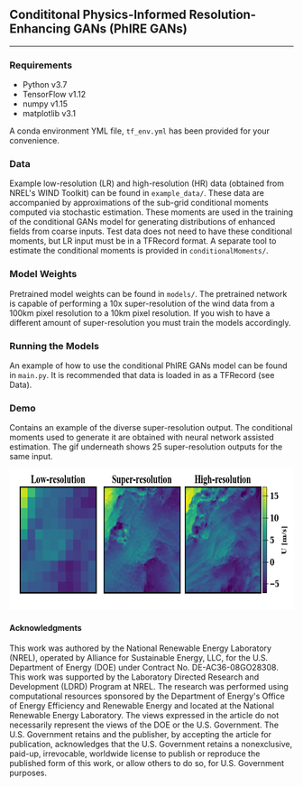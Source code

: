 ## Condititonal Physics-Informed Resolution-Enhancing GANs (PhIRE GANs)
___
### Requirements
- Python v3.7
- TensorFlow v1.12
- numpy v1.15
- matplotlib v3.1

A conda environment YML file, `tf_env.yml` has been provided for your convenience. 

### Data
Example low-resolution (LR) and high-resolution (HR) data (obtained from NREL's WIND Toolkit) can be found in `example_data/`. These data are accompanied by approximations of the sub-grid conditional moments computed via stochastic estimation. These moments are used in the training of the conditional GANs model for generating distributions of enhanced fields from coarse inputs. Test data does not need to have these conditional moments, but LR input must be in a TFRecord format. A separate tool to estimate the conditional moments is provided in `conditionalMoments/`.

### Model Weights
Pretrained model weights can be found in `models/`. The pretrained network is capable of performing a 10x super-resolution of the wind data from a 100km pixel resolution to a 10km pixel resolution. If you wish to have a different amount of super-resolution you must train the models accordingly.

### Running the Models
An example of how to use the conditional PhIRE GANs model can be found in `main.py`.
It is recommended that data is loaded in as a TFRecord (see Data).

### Demo
Contains an example of the diverse super-resolution output. The conditional moments used to generate it are obtained with neural network assisted estimation. The gif underneath shows 25 super-resolution outputs for the same input.

<img src="Demo/DEMO.gif" width="750" height="250"/>

#### Acknowledgments
This work was authored by the National Renewable Energy Laboratory (NREL), operated by Alliance for Sustainable Energy, LLC, for the U.S. Department of Energy (DOE) under Contract No. DE-AC36-08GO28308. This work was supported by the Laboratory Directed Research and Development (LDRD) Program at NREL. The research was performed using computational resources sponsored by the Department of Energy's Office of Energy Efficiency and Renewable Energy and located at the National Renewable Energy Laboratory. The views expressed in the article do not necessarily represent the views of the DOE or the U.S. Government. The U.S. Government retains and the publisher, by accepting the article for publication, acknowledges that the U.S. Government retains a nonexclusive, paid-up, irrevocable, worldwide license to publish or reproduce the published form of this work, or allow others to do so, for U.S. Government purposes.
